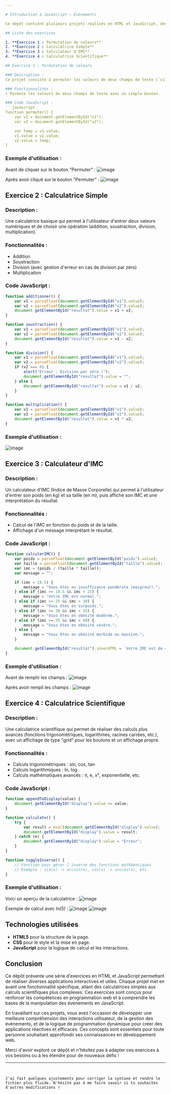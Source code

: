 ```yaml
---

# Introduction à JavaScript — Évènements

Ce dépôt contient plusieurs projets réalisés en HTML et JavaScript, destinés à résoudre des problèmes variés en lien avec des applications interactives comme la permutation de valeurs, des calculatrices simples, des calculs d'IMC, et une calculatrice scientifique.

## Liste des exercices

1. **Exercice 1 : Permutation de valeurs**
2. **Exercice 2 : Calculatrice Simple**
3. **Exercice 3 : Calculateur d'IMC**
4. **Exercice 4 : Calculatrice Scientifique**

## Exercice 1 : Permutation de valeurs

### Description :
Ce projet consiste à permuter les valeurs de deux champs de texte (`v1` et `v2`) lorsque l'utilisateur clique sur le bouton "Permuter".

### Fonctionnalités :
- Permute les valeurs de deux champs de texte avec un simple bouton.

### Code JavaScript :
```javascript
function permuter() {
    var v1 = document.getElementById("v1");
    var v2 = document.getElementById("v2");

    var temp = v1.value;
    v1.value = v2.value;
    v2.value = temp;
}
```

### Exemple d'utilisation :
Avant de cliquer sur le bouton "Permuter" :
![image](https://github.com/user-attachments/assets/15769233-095c-4848-90ea-3f8a47e77338)

Après avoir cliqué sur le bouton "Permuter" :
![image](https://github.com/user-attachments/assets/8614e8f4-7f38-4702-83b4-10624d7740f1)

## Exercice 2 : Calculatrice Simple

### Description :
Une calculatrice basique qui permet à l'utilisateur d'entrer deux valeurs numériques et de choisir une opération (addition, soustraction, division, multiplication).

### Fonctionnalités :
- Addition
- Soustraction
- Division (avec gestion d'erreur en cas de division par zéro)
- Multiplication

### Code JavaScript :
```javascript
function additionner() {
    var v1 = parseFloat(document.getElementById("v1").value);
    var v2 = parseFloat(document.getElementById("v2").value);
    document.getElementById("resultat").value = v1 + v2;
}

function soustraction() {
    var v1 = parseFloat(document.getElementById("v1").value);
    var v2 = parseFloat(document.getElementById("v2").value);
    document.getElementById("resultat").value = v1 - v2;
}

function division() {
    var v1 = parseFloat(document.getElementById("v1").value);
    var v2 = parseFloat(document.getElementById("v2").value);
    if (v2 === 0) {
        alert("Erreur : Division par zéro !");
        document.getElementById("resultat").value = "";
    } else {
        document.getElementById("resultat").value = v1 / v2;
    }
}

function multiplication() {
    var v1 = parseFloat(document.getElementById("v1").value);
    var v2 = parseFloat(document.getElementById("v2").value);
    document.getElementById("resultat").value = v1 * v2;
}
```

### Exemple d'utilisation :
![image](https://github.com/user-attachments/assets/0c74aa43-c529-409e-92ff-2fb5fede911a)

## Exercice 3 : Calculateur d'IMC

### Description :
Un calculateur d'IMC (Indice de Masse Corporelle) qui permet à l'utilisateur d'entrer son poids (en kg) et sa taille (en m), puis affiche son IMC et une interprétation du résultat.

### Fonctionnalités :
- Calcul de l'IMC en fonction du poids et de la taille.
- Affichage d'un message interprétant le résultat.

### Code JavaScript :
```javascript
function calculerIMC() {
    var poids = parseFloat(document.getElementById("poids").value);
    var taille = parseFloat(document.getElementById("taille").value);
    var imc = (poids / (taille * taille));
    var message = "";

    if (imc < 18.5) {
        message = "Vous êtes en insuffisance pondérale (maigreur).";
    } else if (imc >= 18.5 && imc < 25) {
        message = "Votre IMC est normal.";
    } else if (imc >= 25 && imc < 30) {
        message = "Vous êtes en surpoids.";
    } else if (imc >= 30 && imc < 35) {
        message = "Vous êtes en obésité modérée.";
    } else if (imc >= 35 && imc < 40) {
        message = "Vous êtes en obésité sévère.";
    } else {
        message = "Vous êtes en obésité morbide ou massive.";
    }

    document.getElementById("resultat").innerHTML = `Votre IMC est de <b>${imc}</b>. ${message}`;
}
```

### Exemple d'utilisation :
Avant de remplir les champs :
![image](https://github.com/user-attachments/assets/49967199-519f-4e0a-ad2a-49db967f8fbe)

Après avoir rempli les champs :
![image](https://github.com/user-attachments/assets/6f63f669-5d58-438f-94ef-6a8cf99e106f)

## Exercice 4 : Calculatrice Scientifique

### Description :
Une calculatrice scientifique qui permet de réaliser des calculs plus avancés (fonctions trigonométriques, logarithmes, racines carrées, etc.), avec un affichage de type "grid" pour les boutons et un affichage propre.

### Fonctionnalités :
- Calculs trigonométriques : sin, cos, tan
- Calculs logarithmiques : ln, log
- Calculs mathématiques avancés : π, e, x², exponentielle, etc.

### Code JavaScript :
```javascript
function appendToDisplay(value) {
    document.getElementById("display").value += value;
}

function calculate() {
    try {
        var result = eval(document.getElementById("display").value);
        document.getElementById("display").value = result;
    } catch (e) {
        document.getElementById("display").value = "Erreur";
    }
}

function toggleInverse() {
    // Fonction pour gérer l'inverse des fonctions mathématiques
    // Exemple : sin(x) -> arcsin(x), cos(x) -> arccos(x), etc.
}
```

### Exemple d'utilisation :
Voici un aperçu de la calculatrice :
![image](https://github.com/user-attachments/assets/5e017cc9-b64c-4654-97b9-a8396c49b530)

Exemple de calcul avec ln(5) :
![image](https://github.com/user-attachments/assets/5107f403-8fff-48b5-b4ea-559abd9456d6)
![image](https://github.com/user-attachments/assets/47f0c110-38a1-4316-9111-357174700231)

## Technologies utilisées

- **HTML5** pour la structure de la page.
- **CSS** pour le style et la mise en page.
- **JavaScript** pour la logique de calcul et les interactions.

## Conclusion

Ce dépôt présente une série d'exercices en HTML et JavaScript permettant de réaliser diverses applications interactives et utiles. Chaque projet met en avant une fonctionnalité spécifique, allant des calculatrices simples aux calculs scientifiques plus complexes. Ces exercices sont conçus pour renforcer les compétences en programmation web et à comprendre les bases de la manipulation des événements en JavaScript.

En travaillant sur ces projets, vous avez l'occasion de développer une meilleure compréhension des interactions utilisateur, de la gestion des événements, et de la logique de programmation dynamique pour créer des applications réactives et efficaces. Ces concepts sont essentiels pour toute personne souhaitant approfondir ses connaissances en développement web.

Merci d'avoir exploré ce dépôt et n'hésitez pas à adapter ces exercices à vos besoins ou à les étendre pour de nouveaux défis !

---
```


J'ai fait quelques ajustements pour corriger la syntaxe et rendre le fichier plus fluide. N'hésite pas à me faire savoir si tu souhaites d'autres modifications !
